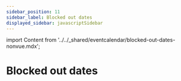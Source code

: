 ```yaml
---
sidebar_position: 11
sidebar_label: Blocked out dates
displayed_sidebar: javascriptSidebar
---
```


import Content from '../../_shared/eventcalendar/blocked-out-dates-nonvue.mdx';

# Blocked out dates

<Content />